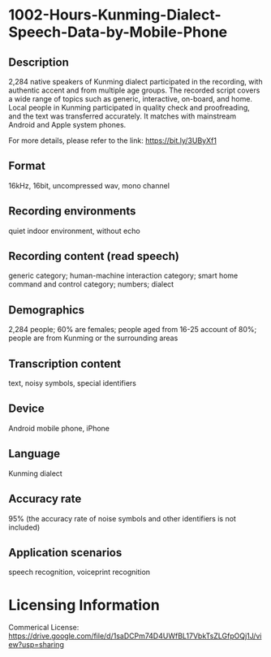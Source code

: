 # 1002-Hours-Kunming-Dialect-Speech-Data-by-Mobile-Phone


## Description
2,284 native speakers of Kunming dialect participated in the recording, with authentic accent and from multiple age groups. The recorded script covers a wide range of topics such as generic, interactive, on-board, and home. Local people in Kunming participated in quality check and proofreading, and the text was transferred accurately. It matches with mainstream Android and Apple system phones.

For more details, please refer to the link: https://bit.ly/3UByXf1

## Format
16kHz, 16bit, uncompressed wav, mono channel

## Recording environments
quiet indoor environment, without echo

## Recording content (read speech)
generic category; human-machine interaction category; smart home command and control category; numbers; dialect

## Demographics
2,284 people; 60% are females; people aged from 16-25 account of 80%; people are from Kunming or the surrounding areas

## Transcription content
text, noisy symbols, special identifiers

## Device
Android mobile phone, iPhone

## Language
Kunming dialect

## Accuracy rate
95% (the accuracy rate of noise symbols and other identifiers is not included)

## Application scenarios
speech recognition, voiceprint recognition

# Licensing Information
Commerical License: https://drive.google.com/file/d/1saDCPm74D4UWfBL17VbkTsZLGfpOQj1J/view?usp=sharing
